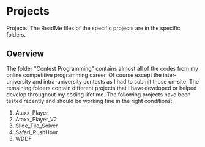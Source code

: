 # Projects
Projects: The ReadMe files of the specific projects are in the specific folders.
## Overview
The folder "Contest Programming" contains almost all of the codes from my online competitive programming career. Of course except the inter-university and intra-university contests as I had to submit those on-site. The remaining folders contain different projects that I have developed or helped develop throughout my coding lifetime. The following projects have been tested recently and should be working fine in the right conditions:
1. Ataxx_Player
2. Ataxx_Player_V2
3. Slide_Tile_Solver
4. Safari_RushHour
5. WDDF
